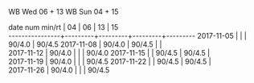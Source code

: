 WB Wed 06 + 13
WB Sun 04 + 15

date num min/rt |    04   |    06   |    13   |    15   
----------------+---------+---------+---------+---------
2017-11-05      |         |         |  90/4.0 |  90/4.5
2017-11-08      |  90/4.0 |  90/4.5 |         |        
2017-11-12      |  90/4.0 |         |         |  90/4.0
2017-11-15      |         |  90/4.5 |  90/4.5 |        
2017-11-19      |  90/4.0 |         |         |  90/4.5
2017-11-22      |         |  90/4.5 |  90/4.5 |        
2017-11-26      |  90/4.0 |         |         |  90/4.5

